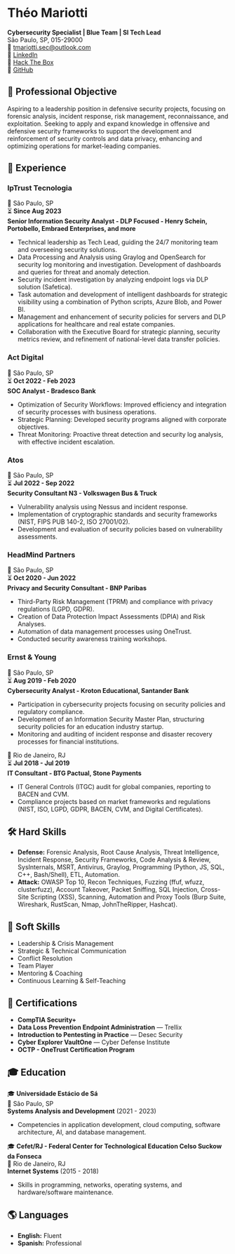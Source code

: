 # Théo Mariotti  
**Cybersecurity Specialist | Blue Team | SI Tech Lead**  
São Paulo, SP, 015-29000   
📧 [tmariotti.sec@outlook.com](mailto:tmariotti.sec@outlook.com)  
🔗 [LinkedIn](https://www.linkedin.com/in/theomariotti)  
🔗 [Hack The Box](https://ctf.hackthebox.com/user/profile/609892)  
🔗 [GitHub](https://github.com/TheoMariott1)  

## 🎯 Professional Objective  
Aspiring to a leadership position in defensive security projects, focusing on forensic analysis, incident response, risk management, reconnaissance, and exploitation. Seeking to apply and expand knowledge in offensive and defensive security frameworks to support the development and reinforcement of security controls and data privacy, enhancing and optimizing operations for market-leading companies.

## 💼 Experience  
### **IpTrust Tecnologia**  
📍 São Paulo, SP  
⏳ **Since Aug 2023**  
**Senior Information Security Analyst - DLP Focused - Henry Schein, Portobello, Embraed Enterprises, and more**  
- Technical leadership as Tech Lead, guiding the 24/7 monitoring team and overseeing security solutions.
- Data Processing and Analysis using Graylog and OpenSearch for security log monitoring and investigation. Development of dashboards and queries for threat and anomaly detection.
- Security incident investigation by analyzing endpoint logs via DLP solution (Safetica).
- Task automation and development of intelligent dashboards for strategic visibility using a combination of Python scripts, Azure Blob, and Power BI.
- Management and enhancement of security policies for servers and DLP applications for healthcare and real estate companies.
- Collaboration with the Executive Board for strategic planning, security metrics review, and refinement of national-level data transfer policies. 

### **Act Digital**  
📍 São Paulo, SP  
⏳ **Oct 2022 - Feb 2023**  
**SOC Analyst - Bradesco Bank**  
- Optimization of Security Workflows: Improved efficiency and integration of security processes with business operations.  
- Strategic Planning: Developed security programs aligned with corporate objectives.  
- Threat Monitoring: Proactive threat detection and security log analysis, with effective incident escalation.
  
### **Atos**  
📍 São Paulo, SP  
⏳ **Jul 2022 - Sep 2022**  
**Security Consultant N3 - Volkswagen Bus & Truck**  
- Vulnerability analysis using Nessus and incident response.  
- Implementation of cryptographic standards and security frameworks (NIST, FIPS PUB 140-2, ISO 27001/02).  
- Development and evaluation of security policies based on vulnerability assessments.  

### **HeadMind Partners**  
📍 São Paulo, SP  
⏳ **Oct 2020 - Jun 2022**  
**Privacy and Security Consultant - BNP Paribas**  
- Third-Party Risk Management (TPRM) and compliance with privacy regulations (LGPD, GDPR).  
- Creation of Data Protection Impact Assessments (DPIA) and Risk Analyses.  
- Automation of data management processes using OneTrust.  
- Conducted security awareness training workshops.  

### **Ernst & Young**  
📍 São Paulo, SP  
⏳ **Aug 2019 - Feb 2020**  
**Cybersecurity Analyst - Kroton Educational, Santander Bank**  
- Participation in cybersecurity projects focusing on security policies and regulatory compliance.  
- Development of an Information Security Master Plan, structuring security policies for an education industry startup.  
- Monitoring and auditing of incident response and disaster recovery processes for financial institutions.  

📍 Rio de Janeiro, RJ  
⏳ **Jul 2018 - Jul 2019**  
**IT Consultant - BTG Pactual, Stone Payments**  
- IT General Controls (ITGC) audit for global companies, reporting to BACEN and CVM.
- Compliance projects based on market frameworks and regulations (NIST, ISO, LGPD, GDPR, BACEN, CVM, and Digital Certificates).

## 🛠️ Hard Skills  
- **Defense:** Forensic Analysis, Root Cause Analysis, Threat Intelligence, Incident Response, Security Frameworks, Code Analysis & Review, SysInternals, MSRT, Antivirus, Graylog, Programming (Python, JS, SQL, C++, Bash/Shell), ETL, Automation.  
- **Attack:** OWASP Top 10, Recon Techniques, Fuzzing (ffuf, wfuzz, clusterfuzz), Account Takeover, Packet Sniffing, SQL Injection, Cross-Site Scripting (XSS), Scanning, Automation and Proxy Tools (Burp Suite, Wireshark, RustScan, Nmap, JohnTheRipper, Hashcat).  

## 🌟 Soft Skills  
- Leadership & Crisis Management  
- Strategic & Technical Communication  
- Conflict Resolution
- Team Player
- Mentoring & Coaching  
- Continuous Learning & Self-Teaching  

## 📝 Certifications  
- **CompTIA Security+**  
- **Data Loss Prevention Endpoint Administration** — Trellix  
- **Introduction to Pentesting in Practice** — Desec Security  
- **Cyber Explorer VaultOne** — Cyber Defense Institute  
- **OCTP - OneTrust Certification Program**  

## 🎓 Education  
🎓 **Universidade Estácio de Sá**  
📍 São Paulo, SP  
**Systems Analysis and Development** (2021 - 2023)  
- Competencies in application development, cloud computing, software architecture, AI, and database management.  

🎓 **Cefet/RJ - Federal Center for Technological Education Celso Suckow da Fonseca**  
📍 Rio de Janeiro, RJ  
**Internet Systems** (2015 - 2018)  
- Skills in programming, networks, operating systems, and hardware/software maintenance.  

## 🌎 Languages  
- **English:** Fluent  
- **Spanish:** Professional  

